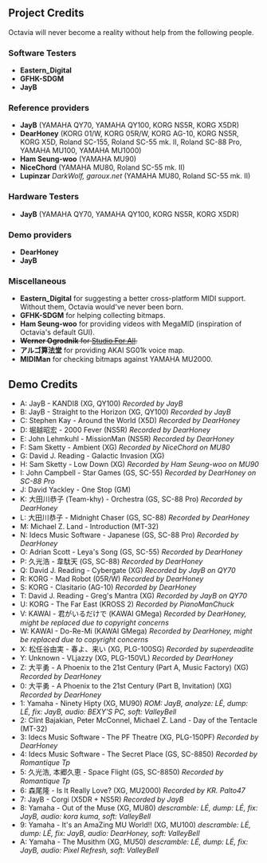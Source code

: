 ## Project Credits
Octavia will never become a reality without help from the following people.

### Software Testers
* **Eastern_Digital**
* **GFHK-SDGM**
* **JayB**

### Reference providers
* **JayB** (YAMAHA QY70, YAMAHA QY100, KORG NS5R, KORG X5DR)
* **DearHoney** (KORG 01/W, KORG 05R/W, KORG AG-10, KORG NS5R, KORG X5D, Roland SC-155, Roland SC-55 mk. II, Roland SC-88 Pro, YAMAHA MU100, YAMAHA MU1000)
* **Ham Seung-woo** (YAMAHA MU90)
* **NiceChord** (YAMAHA MU80, Roland SC-55 mk. II)
* **Lupinzar** _DarkWolf, garoux.net_ (YAMAHA MU80, Roland SC-55 mk. II)

### Hardware Testers
* **JayB** (YAMAHA QY70, YAMAHA QY100, KORG NS5R, KORG X5DR)

### Demo providers
* **DearHoney**
* **JayB**

### Miscellaneous
* **Eastern_Digital** for suggesting a better cross-platform MIDI support. Without them, Octavia would've never been born.
* **GFHK-SDGM** for helping collecting bitmaps.
* **Ham Seung-woo** for providing videos with MegaMID (inspiration of Octavia's default GUI).
* ~~**Werner Ogrodnik** for [Studio For All](http://studio4all.de/htmle/frameset090.html).~~
* **アルゴ算法堂** for providing AKAI SG01k voice map.
* **MIDIMan** for checking bitmaps against YAMAHA MU2000.

## Demo Credits
* A: JayB - KANDI8 (XG, QY100) _Recorded by JayB_
* B: JayB - Straight to the Horizon (XG, QY100) _Recorded by JayB_
* C: Stephen Kay - Around the World (X5D) _Recorded by DearHoney_
* D: 堀越昭宏 - 2000 Fever (NS5R) _Recorded by DearHoney_
* E: John Lehmkuhl - MissionMan (NS5R) _Recorded by DearHoney_
* F: Sam Sketty - Ambient (XG) _Recorded by NiceChord on MU80_
* G: David J. Reading - Galactic Invasion (XG)
* H: Sam Sketty - Low Down (XG) _Recorded by Ham Seung-woo on MU90_
* I: John Campbell - Star Games (GS, SC-55) _Recorded by DearHoney on SC-88 Pro_
* J: David Yackley - One Stop (GM)
* K: 大田川恭子 (Team-khy) - Orchestra (GS, SC-88 Pro) _Recorded by DearHoney_
* L: 大田川恭子 - Midnight Chaser (GS, SC-88) _Recorded by DearHoney_
* M: Michael Z. Land - Introduction (MT-32)
* N: Idecs Music Software - Japanese (GS, SC-88 Pro) _Recorded by DearHoney_
* O: Adrian Scott - Leya's Song (GS, SC-55) _Recorded by DearHoney_
* P: 久光浩 - 韋駄天 (GS, SC-88) _Recorded by DearHoney_
* Q: David J. Reading - Cybergate (XG) _Recorded by JayB on QY70_
* R: KORG - Mad Robot (05R/W) _Recorded by DearHoney_
* S: KORG - Clasitario (AG-10) _Recorded by DearHoney_
* T: David J. Reading - Greg's Mantra (XG) _Recorded by JayB on QY70_
* U: KORG - The Far East (KROSS 2) _Recorded by PianoManChuck_
* V: KAWAI - 君がいるだけで (KAWAI GMega) _Recorded by DearHoney, might be replaced due to copyright concerns_
* W: KAWAI - Do-Re-Mi (KAWAI GMega) _Recorded by DearHoney, might be replaced due to copyright concerns_
* X: 松任谷由実 - 春よ、来い (XG, PLG-100SG) _Recorded by superdeadite_
* Y: Unknown - VLjazzy (XG, PLG-150VL) _Recorded by DearHoney_
* Z: 大平勇 - A Phoenix to the 21st Century (Part A, Music Factory) (XG) _Recorded by DearHoney_
* 0: 大平勇 - A Phoenix to the 21st Century (Part B, Invitation) (XG) _Recorded by DearHoney_
* 1: Yamaha - Ninety Hipty (XG, MU90) _ROM: JayB, analyze: LÉ, dump: LÉ, fix: JayB, audio: BEXY'S PC, soft: ValleyBell_
* 2: Clint Bajakian, Peter McConnel, Michael Z. Land - Day of the Tentacle (MT-32)
* 3: Idecs Music Software - The PF Theatre (XG, PLG-150PF) _Recorded by DearHoney_
* 4: Idecs Music Software - The Secret Place (GS, SC-8850) _Recorded by Romantique Tp_
* 5: 久光浩, 本郷久恵 - Space Flight (GS, SC-8850) _Recorded by Romantique Tp_
* 6: 森尾隆 - Is It Really Love? (XG, MU2000) _Recorded by KR. Palto47_
* 7: JayB - Corgi (X5DR + NS5R) _Recorded by JayB_
* 8: Yamaha - Out of the Muse (XG, MU80) _descramble: LÉ, dump: LÉ, fix: JayB, audio: kora kuma, soft: ValleyBell_
* 9: Yamaha - It's an AmaZing MU World!! (XG, MU100) _descramble: LÉ, dump: LÉ, fix: JayB, audio: DearHoney, soft: ValleyBell_
* Α: Yamaha - The Musithm (XG, MU50) _descramble: LÉ, dump: LÉ, fix: JayB, audio: Pixel Refresh, soft: ValleyBell_